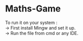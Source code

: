# Maths-Game
To run it on your system :<br/>
-> First install Mingw and set it up.<br/>
-> Run the file from cmd or any IDE.
